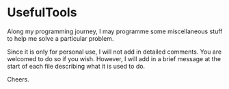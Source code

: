 UsefulTools
===========

Along my programming journey, I may programme some miscellaneous stuff to help me solve a particular problem.  

Since it is only for personal use, I will not add in detailed comments. You are welcomed to do so if you wish. However, I will add in a brief message at the start of each file describing what it is used to do.

Cheers.
